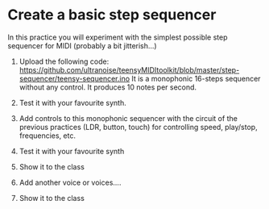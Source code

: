 # Create a basic step sequencer

In this practice you will experiment with the simplest possible step sequencer for MIDI (probably a bit jitterish...)

1) Upload the following code: https://github.com/ultranoise/teensyMIDItoolkit/blob/master/step-sequencer/teensy-sequencer.ino
  It is a monophonic 16-steps sequencer without any control. It produces 10 notes per second.
  
2) Test it with your favourite synth. 
  
3) Add controls to this monophonic sequencer with the circuit of the previous practices (LDR, button, touch) for controlling speed, play/stop, frequencies, etc. 

4) Test it with your favourite synth

5) Show it to the class

6) Add another voice or voices....

7) Show it to the class
